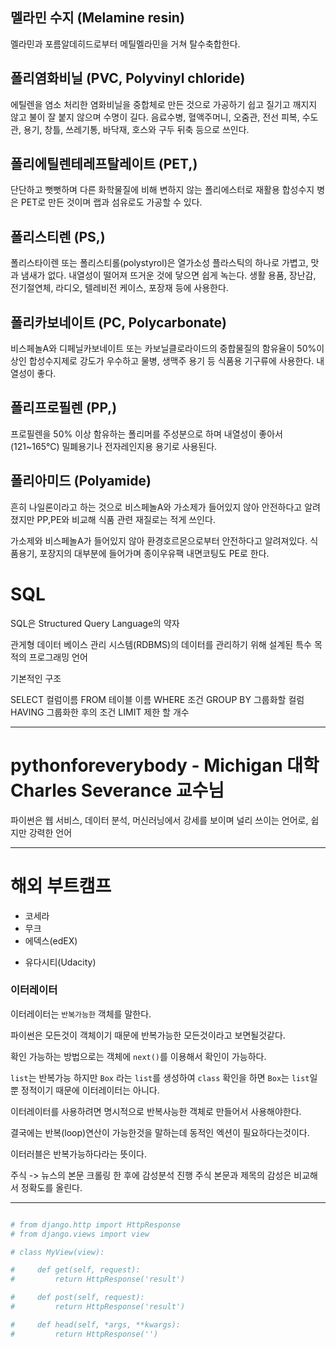 
## 멜라민 수지 (Melamine resin) 

멜라민과 포름알데히드로부터 메틸멜라민을 거쳐 탈수축합한다.

## 폴리염화비닐 (PVC, Polyvinyl chloride)

에틸렌을 염소 처리한 염화비닐을 중합체로 만든 것으로 가공하기 쉽고 질기고 깨지지 않고 불이 잘 붙지 않으며 수명이 길다. 음료수병, 혈액주머니, 오줌관, 전선 피복, 수도관, 용기, 창틀, 쓰레기통, 바닥재, 호스와 구두 뒤축 등으로 쓰인다.

## 폴리에틸렌테레프탈레이트 (PET,)

단단하고 뻣뻣하며 다른 화학물질에 비해 변하지 않는 폴리에스터로 재활용 합성수지 병은 PET로 만든 것이며 랩과 섬유로도 가공할 수 있다.

## 폴리스티렌 (PS,)

폴리스타이렌 또는 폴리스티롤(polystyrol)은 열가소성 플라스틱의 하나로 가볍고, 맛과 냄새가 없다. 내열성이 떨어져 뜨거운 것에 닿으면 쉽게 녹는다. 생활 용품, 장난감, 전기절연체, 라디오, 텔레비전 케이스, 포장재 등에 사용한다.

## 폴리카보네이트 (PC, Polycarbonate)

비스페놀A와 디페닐카보네이트 또는 카보닐클로라이드의 중합물질의 함유율이 50%이상인 합성수지제로 강도가 우수하고 물병, 생맥주 용기 등 식품용 기구류에 사용한다. 내열성이 좋다.

## 폴리프로필렌 (PP,)

프로필렌을 50% 이상 함유하는 폴리머를 주성분으로 하며 내열성이 좋아서 (121~165℃) 밀폐용기나 전자레인지용 용기로 사용된다.

## 폴리아미드 (Polyamide)

흔히 나일론이라고 하는 것으로 비스페놀A와 가소제가 들어있지 않아 안전하다고 알려졌지만 PP,PE와 비교해 식품 관련 재질로는 적게 쓰인다.



가소제와 비스페놀A가 들어있지 않아 환경호르몬으로부터 안전하다고 알려져있다. 식품용기, 포장지의 대부분에 들어가며 종이우유팩 내면코팅도 PE로 한다.



# SQL

SQL은 Structured Query Language의 약자

관게형 데이터 베이스 관리 시스템(RDBMS)의 데이터를 관리하기 위해 설계된 특수 목적의 프로그래밍 언어 

기본적인 구조

SELECT 컬럼이름
FROM  테이블 이름 
WHERE 조건
GROUP BY 그룹화할 컬럼
HAVING 그룹화한 후의 조건
LIMIT 제한 할 개수

---

# pythonforeverybody - Michigan 대학 Charles Severance 교수님


파이썬은 웹 서비스, 데이터 분석, 머신러닝에서 강세를 보이며 널리 쓰이는 언어로, 쉽지만 강력한 언어




---



# 해외 부트캠프

- 코세라 
- 무크
- 에덱스(edEX)
* 유다시티(Udacity)



### 이터레이터 

이터레이터는 `반복가능한` 객체를 말한다. 

파이썬은 모든것이 객체이기 때문에 반복가능한 모든것이라고 보면될것같다.  

확인 가능하는 방법으로는 객체에 `next()`를 이용해서 확인이 가능하다. 

`list`는 반복가능 하지만 `Box` 라는 `list`를 생성하여 `class` 확인을 하면 `Box`는 `list`일뿐 정적이기 때문에 이터레이터는 아니다.

이터레이터를 사용하려면 명시적으로 반복사능한 객체로 만들어서 사용해야한다.

결국에는 반복(loop)연산이 가능한것을 말하는데 동적인 엑션이 필요하다는것이다. 

이터러블은 반복가능하다라는 뜻이다.




주식 -> 뉴스의 본문 크롤링 한 후에 감성분석 진행 
주식 본문과 제목의 감성은 비교해서 
정확도를 올린다. 


---
```py

# from django.http import HttpResponse
# from django.views import view

# class MyView(view):

#     def get(self, request):
#         return HttpResponse('result')

#     def post(self, request):
#         return HttpResponse('result')

#     def head(self, *args, **kwargs):
#         return HttpResponse('')

```